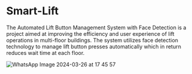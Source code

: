 # Smart-Lift
The Automated Lift Button Management System with Face Detection is a project aimed at improving the efficiency and user experience of lift operations in multi-floor buildings. The system utilizes face detection technology to manage lift button presses automatically which in return reduces wait time at each floor.

![WhatsApp Image 2024-03-26 at 17 45 57](https://github.com/Aryan-Sheregar/Smart-Lift/assets/72085890/284e6695-dcbf-4f7f-a615-b6d669ccad28)
